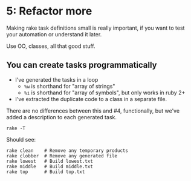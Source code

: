 # 5: Refactor more

Making rake task definitions small is really important, if you want to test your automation or understand it later.

Use OO, classes, all that good stuff.

## You can create tasks programmatically

* I've generated the tasks in a loop
  * `%w` is shorthand for "array of strings"
  * `%i` is shorthand for "array of symbols", but only works in ruby 2+
* I've extracted the duplicate code to a class in a separate file.

There are no differences between this and #4, functionally, but we've added a description to each generated task.

```shell
rake -T
```

Should see:

```
rake clean    # Remove any temporary products
rake clobber  # Remove any generated file
rake lowest   # Build lowest.txt
rake middle   # Build middle.txt
rake top      # Build top.txt
```

